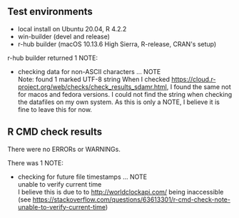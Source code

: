 ## Test environments
* local install on Ubuntu 20.04, R 4.2.2
* win-builder (devel and release)
* r-hub builder (macOS 10.13.6 High Sierra, R-release, CRAN's setup)

r-hub builder returned 1 NOTE:  
* checking data for non-ASCII characters ... NOTE  
  Note: found 1 marked UTF-8 string
  When I checked https://cloud.r-project.org/web/checks/check_results_sdamr.html, I found the same not for macos and fedora versions. I could not find the string when checking the datafiles on my own system. As this is only a NOTE, I believe it is fine to leave this for now.

## R CMD check results
There were no ERRORs or WARNINGs.

There was 1 NOTE:

* checking for future file timestamps ... NOTE  
  unable to verify current time  
  I believe this is due to to http://worldclockapi.com/ being inaccessible (see https://stackoverflow.com/questions/63613301/r-cmd-check-note-unable-to-verify-current-time)
